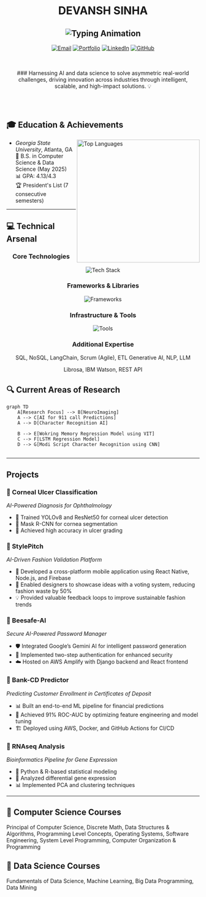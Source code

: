 <div align="center">
  
# DEVANSH SINHA
![Typing Animation](https://readme-typing-svg.demolab.com?font=Fira+Code&weight=600&size=28&duration=4000&pause=1000&color=6AD3F7&center=true&vCenter=true&width=500&lines=AI+%26+ML+Engineer;Software+Engineer;Data+Engineer;)
---
[![Email](https://img.shields.io/badge/Email-devanshmsinha@gmail.com-EA4335?style=flat-square)](mailto:devanshmsinha@gmail.com)
[![Portfolio](https://img.shields.io/badge/Portfolio-patel)](https://devanshsinha.com/)
[![LinkedIn](https://img.shields.io/badge/LinkedIn-devanshsinha-0A66C2?style=flat-square&logo=linkedin)](https://www.linkedin.com/in/devanshmohansinha/)
[![GitHub](https://img.shields.io/badge/GitHub-dsinha12345-181717?style=flat-square&logo=github)](https://github.com/dsinha12345)
 
</div>
</br></br>
 
<div align="center">
### Harnessing AI and data science to solve asymmetric real-world challenges, driving innovation across industries through intelligent, scalable, and high-impact solutions. 💡
 
</div>
 
</br></br>
 
## 🎓 Education & Achievements
 
<img align="right" src="https://github-readme-stats.vercel.app/api/top-langs/?username=dsinha12345&layout=compact&theme=react&hide_border=true" width="320" alt="Top Languages">
 
- *Georgia State University*, Atlanta, GA  
  🎯 B.S. in Computer Science & Data Science (May 2025)  
  📊 GPA: 4.13/4.3  
  🏆 President's List (7 consecutive semesters)

 
---
 
## 💻 Technical Arsenal
 
<div align="center">
 
### Core Technologies
![Tech Stack](https://skillicons.dev/icons?i=py,html,css,js,django,react,nodejs,flask,java&theme=dark)
 
### Frameworks & Libraries
![Frameworks](https://skillicons.dev/icons?i=tensorflow,pytorch,sklearn,jquery&theme=dark)
 
### Infrastructure & Tools
![Tools](https://skillicons.dev/icons?i=aws,gcp,azure,git,docker,mongodb,postgres,kubernetes&theme=dark)
 
### Additional Expertise
 
SQL, NoSQL, LangChain, Scrum (Agile), ETL
Generative AI, NLP, LLM
 
Librosa, IBM Watson, REST API
 
</div>

## 🔍 Current Areas of Research
```mermaid  
graph TD  
    A[Research Focus] --> B[NeuroImaging]  
    A --> C[AI for 911 call Predictions]  
    A --> D[Character Recognition AI]  

    B --> E[Wokring Memory Regression Model using VIT]  
    C --> F[LSTM Regression Model]   
    D --> G[Modi Script Character Recognition using CNN]  


```

 
---
 
## Projects
 
### 🏥 Corneal Ulcer Classification  
*AI-Powered Diagnosis for Ophthalmology*  
- 🏥 Trained YOLOv8 and ResNet50 for corneal ulcer detection  
- 📸 Mask R-CNN for cornea segmentation  
- 🎯 Achieved high accuracy in ulcer grading  

### 👗 StylePitch  
*AI-Driven Fashion Validation Platform*  
- 📱 Developed a cross-platform mobile application using React Native, Node.js, and Firebase  
- 🎨 Enabled designers to showcase ideas with a voting system, reducing fashion waste by 50%  
- 💡 Provided valuable feedback loops to improve sustainable fashion trends  

### 🔐 Beesafe-AI  
*Secure AI-Powered Password Manager*  
- 🛡️ Integrated Google’s Gemini AI for intelligent password generation  
- 🔑 Implemented two-step authentication for enhanced security  
- ☁️ Hosted on AWS Amplify with Django backend and React frontend  

### 🏦 Bank-CD Predictor  
*Predicting Customer Enrollment in Certificates of Deposit*  
- 📊 Built an end-to-end ML pipeline for financial predictions  
- 🚀 Achieved 91% ROC-AUC by optimizing feature engineering and model tuning  
- 🏗️ Deployed using AWS, Docker, and GitHub Actions for CI/CD
  
### 🧬 RNAseq Analysis  
*Bioinformatics Pipeline for Gene Expression*  
- 🧫 Python & R-based statistical modeling  
- 🔬 Analyzed differential gene expression  
- 📊 Implemented PCA and clustering techniques
---
 
## 📓 Computer Science Courses
Principal of Computer Science, Discrete Math, Data Structures & Algorithms, Programming Level Concepts, Operating Systems, Software Engineering, System Level Programming, Computer Organization & Programming

## 📓 Data Science Courses
Fundamentals of Data Science, Machine Learning, Big Data Programming, Data Mining
